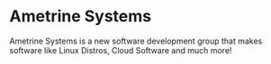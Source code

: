 # Ametrine Systems
Ametrine Systems is a new software development group that makes software like Linux Distros, Cloud Software and much more!

